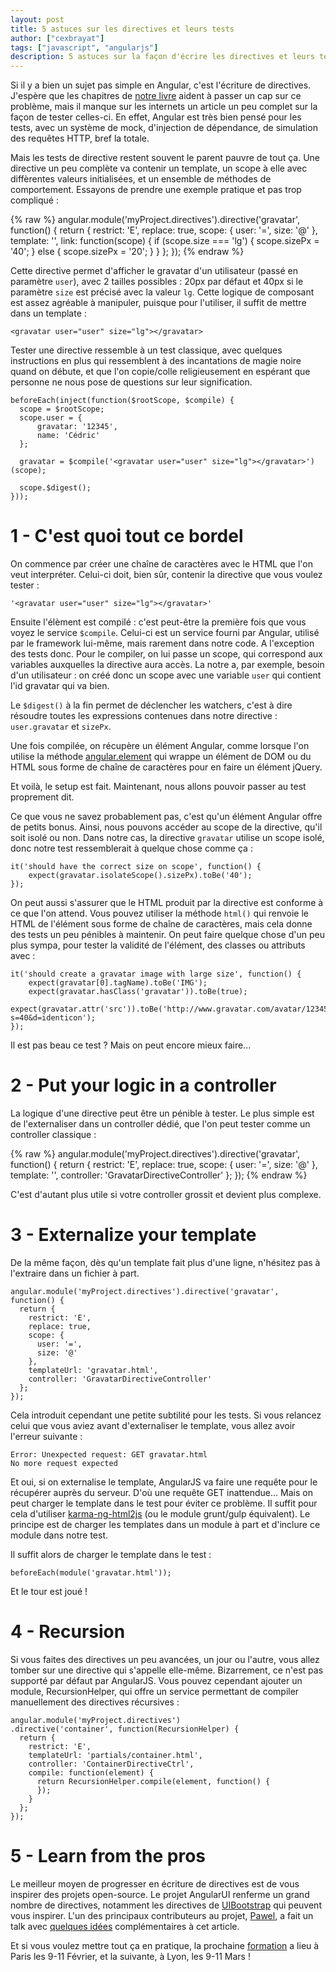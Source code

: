 ```yaml
---
layout: post
title: 5 astuces sur les directives et leurs tests
author: ["cexbrayat"]
tags: ["javascript", "angularjs"]
description: 5 astuces sur la façon d'écrire les directives et leurs tests
---
```


Si il y a bien un sujet pas simple en Angular, c'est l'écriture de directives. J'espère que les chapitres de [notre livre](books.ninja-squad.fr) aident à passer un cap sur ce problème, mais il manque sur les internets un article un peu complet sur la façon de tester celles-ci. En effet, Angular est très bien pensé pour les tests, avec un système de mock, d'injection de dépendance, de simulation des requêtes HTTP, bref la totale.

Mais les tests de directive restent souvent le parent pauvre de tout ça. Une directive un peu complète va contenir un template, un scope à elle avec diffèrentes valeurs initialisées, et un ensemble de méthodes de comportement. Essayons de prendre une exemple pratique et pas trop compliqué :

{% raw %}
    angular.module('myProject.directives').directive('gravatar', function() {
      return {
        restrict: 'E',
        replace: true,
        scope: {
          user: '=',
          size: '@'
        },
        template: '<img class="gravatar" ng-src="http://www.gravatar.com/avatar/{{ user.gravatar }}?s={{ sizePx }}&d=identicon"/>',
        link: function(scope) {
          if (scope.size === 'lg') {
            scope.sizePx = '40';
          } else {
            scope.sizePx = '20';
          }
        }
      };
    });
{% endraw %}

Cette directive permet d'afficher le gravatar d'un utilisateur (passé en paramètre `user`), avec 2 tailles possibles : 20px par défaut et 40px si le paramètre `size` est précisé avec la valeur `lg`. Cette logique de composant est assez agréable à manipuler, puisque pour l'utiliser, il suffit de mettre dans un template :

    <gravatar user="user" size="lg"></gravatar>

Tester une directive ressemble à un test classique, avec quelques instructions en plus qui ressemblent à des incantations de magie noire quand on débute, et que l'on copie/colle religieusement en espérant que personne ne nous pose de questions sur leur signification.

    beforeEach(inject(function($rootScope, $compile) {
      scope = $rootScope;
      scope.user = {
          gravatar: '12345',
          name: 'Cédric'
      };

      gravatar = $compile('<gravatar user="user" size="lg"></gravatar>')(scope);

      scope.$digest();
    }));

# 1 - C'est quoi tout ce bordel

On commence par créer une chaîne de caractères avec le HTML que l'on veut interpréter. Celui-ci doit, bien sûr, contenir la directive que vous voulez tester :

    '<gravatar user="user" size="lg"></gravatar>'

Ensuite l'élèment est compilé : c'est peut-être la première fois que vous voyez le service `$compile`. Celui-ci est un service fourni par Angular, utilisé par le framework lui-même, mais rarement dans notre code. A l'exception des tests donc.
Pour le compiler, on lui passe un scope, qui correspond aux variables auxquelles la directive aura accès. La notre a, par exemple, besoin d'un utilisateur : on créé donc un scope avec une variable `user` qui contient l'id gravatar qui va bien.

Le `$digest()` à la fin permet de déclencher les watchers, c'est à dire résoudre toutes les expressions contenues dans notre directive : `user.gravatar` et `sizePx`.

Une fois compilée, on récupère un élément Angular, comme lorsque l'on utilise la méthode [angular.element](https://docs.angularjs.org/api/ng/function/angular.element) qui wrappe un élément de DOM ou du HTML sous forme de chaîne de caractères pour en faire un élément jQuery.

Et voilà, le setup est fait. Maintenant, nous allons pouvoir passer au test proprement dit.

Ce que vous ne savez probablement pas, c'est qu'un élément Angular offre de petits bonus. Ainsi, nous pouvons accéder au scope de la directive, qu'il soit isolé ou non. Dans notre cas, la directive `gravatar` utilise un scope isolé, donc notre test ressemblerait à quelque chose comme ça : 

    it('should have the correct size on scope', function() {
        expect(gravatar.isolateScope().sizePx).toBe('40');        
    });

On peut aussi s'assurer que le HTML produit par la directive est conforme à ce que l'on attend. Vous pouvez utiliser la méthode `html()` qui renvoie le HTML de l'élément sous forme de chaîne de caractères, mais cela donne des tests un peu pénibles à maintenir. On peut faire quelque chose d'un peu plus sympa, pour tester la validité de l'élément, des classes ou attributs avec : 

    it('should create a gravatar image with large size', function() {
        expect(gravatar[0].tagName).toBe('IMG');
        expect(gravatar.hasClass('gravatar')).toBe(true);
        expect(gravatar.attr('src')).toBe('http://www.gravatar.com/avatar/12345?s=40&d=identicon');
    });

Il est pas beau ce test ? Mais on peut encore mieux faire...

# 2 - Put your logic in a controller

La logique d'une directive peut être un pénible à tester. Le plus simple est de l'externaliser dans un controller dédié, que l'on peut tester comme un controller classique : 

{% raw %}
    angular.module('myProject.directives').directive('gravatar', function() {
      return {
        restrict: 'E',
        replace: true,
        scope: {
          user: '=',
          size: '@'
        },
        template: '<img class="gravatar" ng-src="http://www.gravatar.com/avatar/{{ user.gravatar }}?s={{ sizePx }}&d=identicon"/>',
        controller: 'GravatarDirectiveController'
      };
    });
{% endraw %}

C'est d'autant plus utile si votre controller grossit et devient plus complexe.

# 3 - Externalize your template

De la même façon, dès qu'un template fait plus d'une ligne, n'hésitez pas à l'extraire dans un fichier à part.

    angular.module('myProject.directives').directive('gravatar', function() {
      return {
        restrict: 'E',
        replace: true,
        scope: {
          user: '=',
          size: '@'
        },
        templateUrl: 'gravatar.html',
        controller: 'GravatarDirectiveController'
      };
    });

Cela introduit cependant une petite subtilité pour les tests. Si vous relancez celui que vous aviez avant d'externaliser le template, vous allez avoir l'erreur suivante :

    Error: Unexpected request: GET gravatar.html
    No more request expected

Et oui, si on externalise le template, AngularJS va faire une requête pour le récupérer auprès du serveur. D'où une requête GET inattendue...
Mais on peut charger le template dans le test pour éviter ce problème. Il suffit pour cela d'utiliser [karma-ng-html2js](https://github.com/karma-runner/karma-ng-html2js-preprocessor) (ou le module grunt/gulp équivalent). Le principe est de charger les templates dans un module à part et d'inclure ce module dans notre test.

Il suffit alors de charger le template dans le test : 

    beforeEach(module('gravatar.html'));

Et le tour est joué !

# 4 - Recursion

Si vous faites des directives un peu avancées, un jour ou l'autre, vous allez tomber sur une directive qui s'appelle elle-même. Bizarrement, ce n'est pas supporté par défaut par AngularJS. Vous pouvez cependant ajouter un module, RecursionHelper, qui offre un service permettant de compiler manuellement des directives récursives :

    angular.module('myProject.directives')
    .directive('container', function(RecursionHelper) {
      return {
        restrict: 'E',
        templateUrl: 'partials/container.html',
        controller: 'ContainerDirectiveCtrl',
        compile: function(element) {
          return RecursionHelper.compile(element, function() {
          });
        }
      };
    });

# 5 - Learn from the pros

Le meilleur moyen de progresser en écriture de directives est de vous inspirer des projets open-source. Le projet AngularUI renferme un grand nombre de directives, notamment les directives de [UIBootstrap](http://angular-ui.github.io/bootstrap/) qui peuvent vous inspirer. L'un des principaux contributeurs au projet, [Pawel](https://github.com/pkozlowski-opensource), a fait un talk avec [quelques idées](http://pkozlowski-opensource.github.io/ng-europe-2014/presentation/#/) complémentaires à cet article.

Et si vous voulez mettre tout ça en pratique, la prochaine [formation](http://ninja-squad.fr/training/angularjs) a lieu à Paris les 9-11 Février, et la suivante, à Lyon, les 9-11 Mars !
